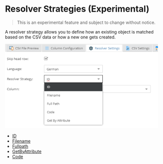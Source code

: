 # Resolver Strategies (Experimental)

> This is an experimental feature and subject to change without notice.

A resolver strategy allows you to define how an existing object is matched based on the CSV data or how a new one gets created.

![Resolver](../../../img/csvimport/resolver.png)


* [ID](./01_Id.md)
* [Filename](./02_Filename.md)
* [Fullpath](./03_Fullpath.md)
* [GetByAttribute](./04_GetByAttribute.md)
* [Code](./05_Code.md)
